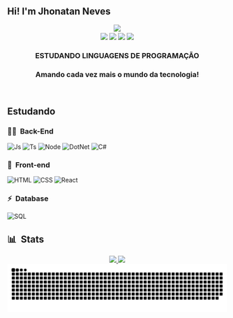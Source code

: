 ## Hi! I'm Jhonatan Neves

<div align="center">
  <img height="380em" src="https://user-images.githubusercontent.com/70382532/138322189-2db8df52-9dcb-40a0-88a8-c365466bd33d.gif"/> 
</div>

<div align="center"> 
  <a href="https://www.instagram.com/nevesjn2/" target="_blank"><img src="https://img.shields.io/badge/-Instagram-%23E4405F?style=for-the-badge&logo=instagram&logoColor=white" target="_blank"></a>
  <a href="https://www.linkedin.com/in/jhonatan-neves-0b5626226" target="_blank"><img src="https://img.shields.io/badge/-LinkedIn-%230077B5?style=for-the-badge&logo=linkedin&logoColor=white" target="_blank"></a>
  <a href = "mailto:nevesjn2@gmail.com"><img src="https://img.shields.io/badge/-Gmail-%23333?style=for-the-badge&logo=gmail&logoColor=white" target="_blank"></a>
  <a href="https://api.whatsapp.com/send?phone=5532999706232" target="_blank"><img src="https://img.shields.io/badge/WhatsApp-25D366?style=for-the-badge&logo=whatsapp&logoColor=white" target="_blank"></a>
    </div> 


 <div align="center"> 
  <h3>ESTUDANDO LINGUAGENS DE PROGRAMAÇÃO<h3>
    <p> Amando cada vez mais o mundo da tecnologia! <p>
    </div>
  
<div style="display: inline_block"><br>
  
  
  ## Estudando
      
  
   ### 👩‍💻 &nbsp;Back-End
  <img alt="Js" src="https://img.shields.io/badge/-JavaScript-05122A?style=flat&logo=javascript&">
  <img alt="Ts" src="https://img.shields.io/badge/-TypeScript-05122A?style=flat&logo=typescript">
  <img alt="Node" src="https://img.shields.io/badge/-Node.js-05122A?style=flat&logo=node.js">
  <img alt="DotNet" src="https://img.shields.io/badge/-.NET-05122A?style=flat&logo=dotnet">
  <img alt="C#" src="https://img.shields.io/badge/-C%23-05122A?style=flat&logo=c-sharp">
  
  
  ### 🎨 &nbsp;Front-end
  <img alt="HTML" src="https://img.shields.io/badge/-HTML-05122A?style=flat&logo=HTML5">
  <img alt="CSS" src="https://img.shields.io/badge/-CSS-05122A?style=flat&logo=CSS3&logoColor=1572B6">
  <img alt="React" src="https://img.shields.io/badge/-React-05122A?style=flat&logo=react">
  
  ### ⚡ &nbsp;Database
  <img alt="SQL" src="https://img.shields.io/badge/-Microsoft%20SQL%20Server-05122A?style=flat&logo=microsoft%20sql%20server&logoColor=1572B6">
      
  ## 📊 &nbsp;Stats
  <div align="center">
  <a href="https://github.com/jhonatanneves">
  <img height="180em" src="https://github-readme-stats.vercel.app/api?username=jhonatanneves&show_icons=true&theme=dark">
  <img height="180em" src="https://github-readme-stats.vercel.app/api/top-langs/?username=jhonatanneves&layout=compact&theme=dark">
</div>
<div align="center">
  <img alt="SnakeAnimation" src="https://github.com/jhonatanneves/jhonatanneves/blob/output/github-contribution-grid-snake.svg">
  </div>

    
